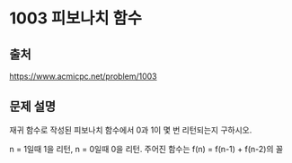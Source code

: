 # 1003 피보나치 함수

## 출처
https://www.acmicpc.net/problem/1003

## 문제 설명
재귀 함수로 작성된 피보나치 함수에서 0과 1이 몇 번 리턴되는지 구하시오. 

n = 1일때 1을 리턴, n = 0일때 0을 리턴.
주어진 함수는 f(n) = f(n-1) + f(n-2)의 꼴

